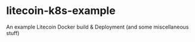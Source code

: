 # litecoin-k8s-example
An example Litecoin Docker build &amp; Deployment (and some miscellaneous stuff)
